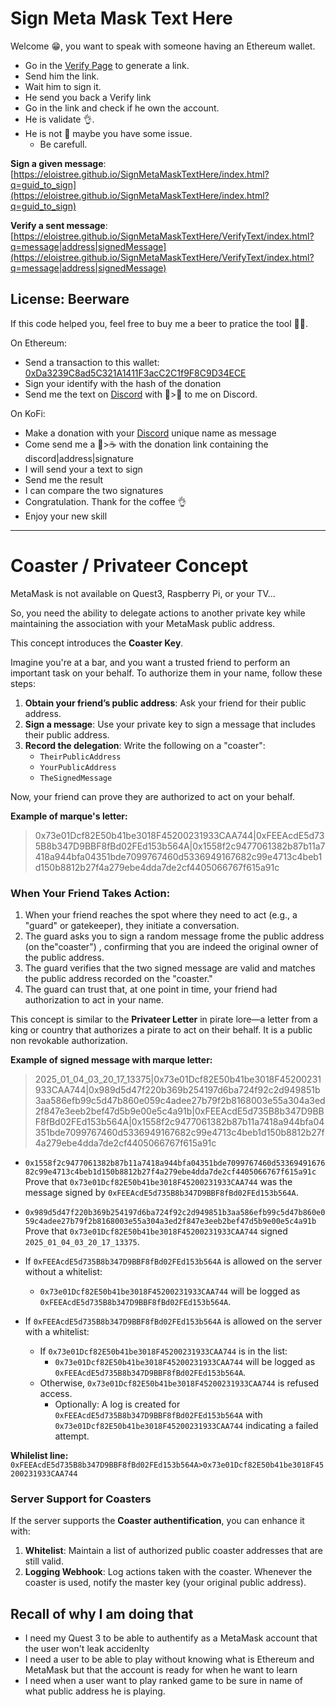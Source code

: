 # Sign Meta Mask Text Here

Welcome 😁, you want to speak with someone having an Ethereum wallet.

- Go in the [Verify Page](https://eloistree.github.io/SignMetaMaskTextHere/VerifyText/index.html) to generate a link.
- Send him the link.
- Wait him to sign it.
- He send you back a Verify link
- Go in the link and check if he own the account.
- He is validate 👌.
- He is not 🥸 maybe you have some issue.
  - Be carefull.

**Sign a given message**: [https://eloistree.github.io/SignMetaMaskTextHere/index.html?q=guid_to_sign](https://eloistree.github.io/SignMetaMaskTextHere/index.html?q=guid_to_sign)    

**Verify a sent message**:  [https://eloistree.github.io/SignMetaMaskTextHere/VerifyText/index.html?q=message|address|signedMessage](https://eloistree.github.io/SignMetaMaskTextHere/VerifyText/index.html?q=message|address|signedMessage)  



## License: Beerware

If this code helped you, feel free to buy me a beer to pratice the tool 🍻😁.  

On Ethereum:  
- Send a transaction to this wallet: [0xDa3239C8ad5C321A1411F3acC2C1f9F8C9D34ECE](https://etherscan.io/address/0xDa3239C8ad5C321A1411F3acC2C1f9F8C9D34ECE)
- Sign your identify with the hash of the donation 
- Send me the text on [Discord](https://discord.gg/VDQqW2RYVF) with 👋>🍻 to me on Discord.

On KoFi:  
- Make a donation with your [Discord](https://discord.gg/VDQqW2RYVF) unique name as message
- Come send me a 👋>☕ with the donation link containing the discord|address|signature
- I will send your a text to sign
- Send me the result
- I can compare the two signatures
- Congratulation. Thank for the coffee 👌
- Enjoy your new skill


-----------------


# Coaster / Privateer Concept

MetaMask is not available on Quest3, Raspberry Pi, or your TV...

So, you need the ability to delegate actions to another private key while maintaining the association with your MetaMask public address. 

This concept introduces the **Coaster Key**.

Imagine you're at a bar, and you want a trusted friend to perform an important task on your behalf. To authorize them in your name, follow these steps:

1. **Obtain your friend’s public address**: Ask your friend for their public address.  
2. **Sign a message**: Use your private key to sign a message that includes their public address.  
3. **Record the delegation**: Write the following on a "coaster":  
   - `TheirPublicAddress`  
   - `YourPublicAddress`  
   - `TheSignedMessage`  

Now, your friend can prove they are authorized to act on your behalf.

**Example of marque's letter:**  
> 0x73e01Dcf82E50b41be3018F45200231933CAA744|0xFEEAcdE5d735B8b347D9BBF8fBd02FEd153b564A|0x1558f2c9477061382b87b11a7418a944bfa04351bde7099767460d5336949167682c99e4713c4beb1d150b8812b27f4a279ebe4dda7de2cf4405066767f615a91c  


### When Your Friend Takes Action:
1. When your friend reaches the spot where they need to act (e.g., a "guard" or gatekeeper), they initiate a conversation.  
2. The guard asks you to sign a random message frome the public address (on the"coaster") , confirming that you are indeed the original owner of the public address.  
3. The guard verifies that the two signed message are valid and matches the public address recorded on the "coaster."  
4. The guard can trust that, at one point in time, your friend had authorization to act in your name.

This concept is similar to the **Privateer Letter** in pirate lore—a letter from a king or country that authorizes a pirate to act on their behalf.
It is a public non revokable authorization. 

**Example of signed message with marque letter:**
> 2025_01_04_03_20_17_13375|0x73e01Dcf82E50b41be3018F45200231933CAA744|0x989d5d47f220b369b254197d6ba724f92c2d949851b3aa586efb99c5d47b860e059c4adee27b79f2b8168003e55a304a3ed2f847e3eeb2bef47d5b9e00e5c4a91b|0xFEEAcdE5d735B8b347D9BBF8fBd02FEd153b564A|0x1558f2c9477061382b87b11a7418a944bfa04351bde7099767460d5336949167682c99e4713c4beb1d150b8812b27f4a279ebe4dda7de2cf4405066767f615a91c

- `0x1558f2c9477061382b87b11a7418a944bfa04351bde7099767460d5336949167682c99e4713c4beb1d150b8812b27f4a279ebe4dda7de2cf4405066767f615a91c`  
  Prove that `0x73e01Dcf82E50b41be3018F45200231933CAA744` was the message signed by `0xFEEAcdE5d735B8b347D9BBF8fBd02FEd153b564A`.

- `0x989d5d47f220b369b254197d6ba724f92c2d949851b3aa586efb99c5d47b860e059c4adee27b79f2b8168003e55a304a3ed2f847e3eeb2bef47d5b9e00e5c4a91b`  
  Prove that `0x73e01Dcf82E50b41be3018F45200231933CAA744` signed `2025_01_04_03_20_17_13375`.

- If `0xFEEAcdE5d735B8b347D9BBF8fBd02FEd153b564A` is allowed on the server without a whitelist:  
  - `0x73e01Dcf82E50b41be3018F45200231933CAA744` will be logged as `0xFEEAcdE5d735B8b347D9BBF8fBd02FEd153b564A`.

- If `0xFEEAcdE5d735B8b347D9BBF8fBd02FEd153b564A` is allowed on the server with a whitelist:  
  - If `0x73e01Dcf82E50b41be3018F45200231933CAA744` is in the list:  
    - `0x73e01Dcf82E50b41be3018F45200231933CAA744` will be logged as `0xFEEAcdE5d735B8b347D9BBF8fBd02FEd153b564A`.  
  - Otherwise, `0x73e01Dcf82E50b41be3018F45200231933CAA744` is refused access.  
    - Optionally: A log is created for `0xFEEAcdE5d735B8b347D9BBF8fBd02FEd153b564A` with `0x73e01Dcf82E50b41be3018F45200231933CAA744` indicating a failed attempt.


**Whilelist line:**  
`0xFEEAcdE5d735B8b347D9BBF8fBd02FEd153b564A>0x73e01Dcf82E50b41be3018F45200231933CAA744` 

### Server Support for Coasters

If the server supports the **Coaster authentification**, you can enhance it with:  
1. **Whitelist**: Maintain a list of authorized public coaster addresses that are still valid.  
2. **Logging Webhook**: Log actions taken with the coaster. Whenever the coaster is used, notify the master key (your original public address).


## Recall of why I am doing that

- I need my Quest 3 to be able to authentify as a MetaMask account that the user won't leak accidenlty
- I need a user to be able to play without knowing what is Ethereum and MetaMask but that the account is ready for when he want to learn
- I need when a user want to play ranked game to be sure in name of what public address he is playing.

